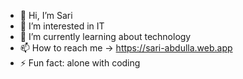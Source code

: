 - 👋 Hi, I’m Sari
- 👀 I’m interested in IT
- 🌱 I’m currently learning about technology
- 📫 How to reach me -> https://sari-abdulla.web.app
- ⚡ Fun fact: alone with coding

<!---
SRR3I/SRR3I is a ✨ special ✨ repository because its `README.md` (this file) appears on your GitHub profile.
You can click the Preview link to take a look at your changes.
--->
